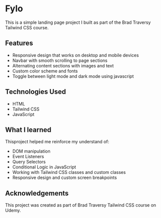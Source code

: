 # Fylo

This is a simple landing page project I built as part of the Brad Traversy Tailwind CSS course.

## Features

- Responsive design that works on desktop and mobile devices
- Navbar with smooth scrolling to page sections
- Alternating content sections with images and text
- Custom color scheme and fonts
- Toggle between light mode and dark mode using javascript

## Technologies Used

- HTML
- Tailwind CSS
- JavaScript

## What I learned

Thisproject helped me reinforce my understand of:

- DOM manipulation
- Event Listeners
- Query Selectors
- Conditional Logic in JavaScript
- Working with Tailwind CSS classes and custom classes
- Responsive design and custom screen breakpoints

## Acknowledgements

This project was created as part of Brad Traversy Tailwind CSS course on Udemy.
